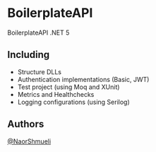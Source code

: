 # BoilerplateAPI
BoilerplateAPI .NET 5
 
## Including

 * Structure DLLs
 * Authentication implementations (Basic, JWT)
 * Test project (using Moq and XUnit)
 * Metrics and Healthchecks
 * Logging configurations (using Serilog)

## Authors

[@NaorShmueli](https://www.linkedin.com/in/naor-shmueli-681b06127)
 